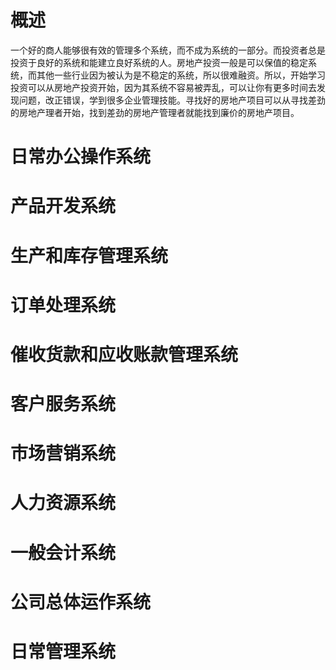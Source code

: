 # 概述
  一个好的商人能够很有效的管理多个系统，而不成为系统的一部分。而投资者总是投资于良好的系统和能建立良好系统的人。房地产投资一般是可以保值的稳定系统，而其他一些行业因为被认为是不稳定的系统，所以很难融资。所以，开始学习投资可以从房地产投资开始，因为其系统不容易被弄乱，可以让你有更多时间去发现问题，改正错误，学到很多企业管理技能。寻找好的房地产项目可以从寻找差劲的房地产理者开始，找到差劲的房地产管理者就能找到廉价的房地产项目。
# 日常办公操作系统

# 产品开发系统
# 生产和库存管理系统

# 订单处理系统
# 催收货款和应收账款管理系统
# 客户服务系统

# 市场营销系统
# 人力资源系统
# 一般会计系统
# 公司总体运作系统

# 日常管理系统